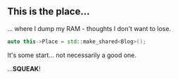 <!--
.. title: 0x00 std::make_shared
.. slug: std::make_shared
.. date: 2018-05-21 00:35:21 UTC+00:00
.. tags: nothing
.. category: about_nothing
.. link: 
.. description: welcome post
.. type: text
-->

## This is the place...

... where I dump my RAM - thoughts I don't want to lose. 


```c++
auto this->Place = std::make_shared<Blog>();
```

It's some start... not necessarily a good one.

...**SQUEAK**!
